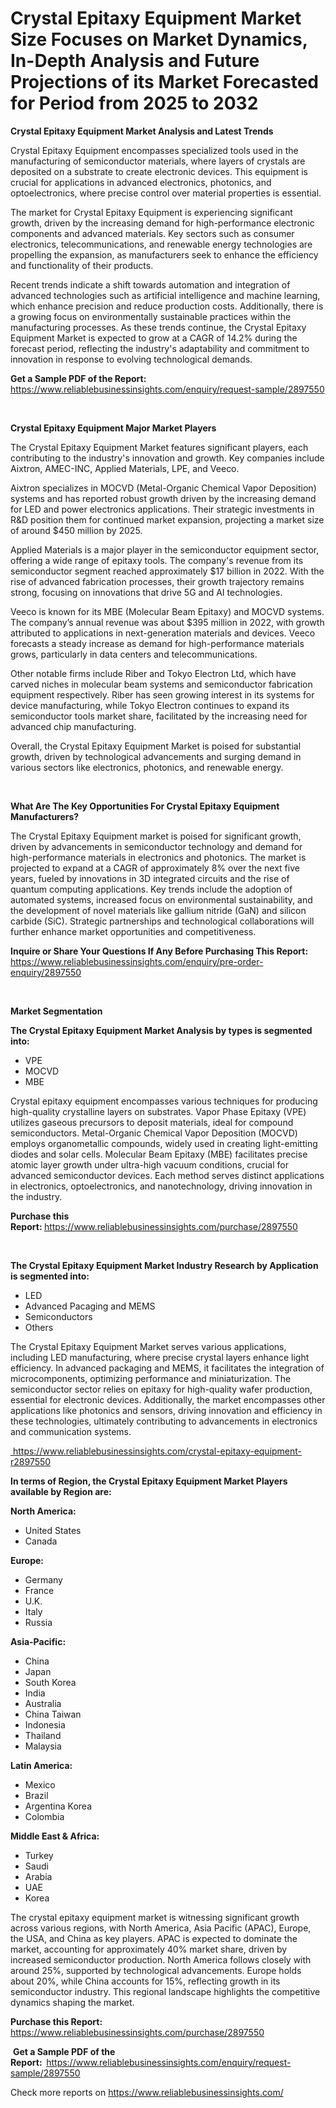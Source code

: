 <p><h1>Crystal Epitaxy Equipment Market Size Focuses on Market Dynamics, In-Depth Analysis and Future Projections of its Market Forecasted for Period from 2025 to 2032</h1></p><p><strong>Crystal Epitaxy Equipment Market Analysis and Latest Trends</strong></p>
<p><p>Crystal Epitaxy Equipment encompasses specialized tools used in the manufacturing of semiconductor materials, where layers of crystals are deposited on a substrate to create electronic devices. This equipment is crucial for applications in advanced electronics, photonics, and optoelectronics, where precise control over material properties is essential.</p><p>The market for Crystal Epitaxy Equipment is experiencing significant growth, driven by the increasing demand for high-performance electronic components and advanced materials. Key sectors such as consumer electronics, telecommunications, and renewable energy technologies are propelling the expansion, as manufacturers seek to enhance the efficiency and functionality of their products.</p><p>Recent trends indicate a shift towards automation and integration of advanced technologies such as artificial intelligence and machine learning, which enhance precision and reduce production costs. Additionally, there is a growing focus on environmentally sustainable practices within the manufacturing processes. As these trends continue, the Crystal Epitaxy Equipment Market is expected to grow at a CAGR of 14.2% during the forecast period, reflecting the industry's adaptability and commitment to innovation in response to evolving technological demands.</p></p>
<p><strong>Get a Sample PDF of the Report:&nbsp;</strong> <a href="https://www.reliablebusinessinsights.com/enquiry/request-sample/2897550?utm_campaign=2733&utm_medium=2&utm_source=Github&utm_content=ia&utm_term=15032025&utm_id=crystal-epitaxy-equipment">https://www.reliablebusinessinsights.com/enquiry/request-sample/2897550</a></p>
<p>&nbsp;</p>
<p><strong>Crystal Epitaxy Equipment Major Market Players</strong></p>
<p><p>The Crystal Epitaxy Equipment Market features significant players, each contributing to the industry's innovation and growth. Key companies include Aixtron, AMEC-INC, Applied Materials, LPE, and Veeco. </p><p>Aixtron specializes in MOCVD (Metal-Organic Chemical Vapor Deposition) systems and has reported robust growth driven by the increasing demand for LED and power electronics applications. Their strategic investments in R&D position them for continued market expansion, projecting a market size of around $450 million by 2025.</p><p>Applied Materials is a major player in the semiconductor equipment sector, offering a wide range of epitaxy tools. The company's revenue from its semiconductor segment reached approximately $17 billion in 2022. With the rise of advanced fabrication processes, their growth trajectory remains strong, focusing on innovations that drive 5G and AI technologies.</p><p>Veeco is known for its MBE (Molecular Beam Epitaxy) and MOCVD systems. The company’s annual revenue was about $395 million in 2022, with growth attributed to applications in next-generation materials and devices. Veeco forecasts a steady increase as demand for high-performance materials grows, particularly in data centers and telecommunications.</p><p>Other notable firms include Riber and Tokyo Electron Ltd, which have carved niches in molecular beam systems and semiconductor fabrication equipment respectively. Riber has seen growing interest in its systems for device manufacturing, while Tokyo Electron continues to expand its semiconductor tools market share, facilitated by the increasing need for advanced chip manufacturing.</p><p>Overall, the Crystal Epitaxy Equipment Market is poised for substantial growth, driven by technological advancements and surging demand in various sectors like electronics, photonics, and renewable energy.</p></p>
<p>&nbsp;</p>
<p><strong>What Are The Key Opportunities For Crystal Epitaxy Equipment Manufacturers?</strong></p>
<p><p>The Crystal Epitaxy Equipment market is poised for significant growth, driven by advancements in semiconductor technology and demand for high-performance materials in electronics and photonics. The market is projected to expand at a CAGR of approximately 8% over the next five years, fueled by innovations in 3D integrated circuits and the rise of quantum computing applications. Key trends include the adoption of automated systems, increased focus on environmental sustainability, and the development of novel materials like gallium nitride (GaN) and silicon carbide (SiC). Strategic partnerships and technological collaborations will further enhance market opportunities and competitiveness.</p></p>
<p><strong>Inquire or Share Your Questions If Any Before Purchasing This Report:</strong> <a href="https://www.reliablebusinessinsights.com/enquiry/pre-order-enquiry/2897550?utm_campaign=2733&utm_medium=2&utm_source=Github&utm_content=ia&utm_term=15032025&utm_id=crystal-epitaxy-equipment">https://www.reliablebusinessinsights.com/enquiry/pre-order-enquiry/2897550</a></p>
<p>&nbsp;</p>
<p><strong>Market Segmentation</strong></p>
<p><strong>The Crystal Epitaxy Equipment Market Analysis by types is segmented into:</strong></p>
<p><ul><li>VPE</li><li>MOCVD</li><li>MBE</li></ul></p>
<p><p>Crystal epitaxy equipment encompasses various techniques for producing high-quality crystalline layers on substrates. Vapor Phase Epitaxy (VPE) utilizes gaseous precursors to deposit materials, ideal for compound semiconductors. Metal-Organic Chemical Vapor Deposition (MOCVD) employs organometallic compounds, widely used in creating light-emitting diodes and solar cells. Molecular Beam Epitaxy (MBE) facilitates precise atomic layer growth under ultra-high vacuum conditions, crucial for advanced semiconductor devices. Each method serves distinct applications in electronics, optoelectronics, and nanotechnology, driving innovation in the industry.</p></p>
<p><strong>Purchase this Report:&nbsp;</strong><a href="https://www.reliablebusinessinsights.com/purchase/2897550?utm_campaign=2733&utm_medium=2&utm_source=Github&utm_content=ia&utm_term=15032025&utm_id=crystal-epitaxy-equipment">https://www.reliablebusinessinsights.com/purchase/2897550</a></p>
<p>&nbsp;</p>
<p><strong>The Crystal Epitaxy Equipment Market Industry Research by Application is segmented into:</strong></p>
<p><ul><li>LED</li><li>Advanced Pacaging and MEMS</li><li>Semiconductors</li><li>Others</li></ul></p>
<p><p>The Crystal Epitaxy Equipment Market serves various applications, including LED manufacturing, where precise crystal layers enhance light efficiency. In advanced packaging and MEMS, it facilitates the integration of microcomponents, optimizing performance and miniaturization. The semiconductor sector relies on epitaxy for high-quality wafer production, essential for electronic devices. Additionally, the market encompasses other applications like photonics and sensors, driving innovation and efficiency in these technologies, ultimately contributing to advancements in electronics and communication systems.</p></p>
<p><a href="https://www.reliablebusinessinsights.com/crystal-epitaxy-equipment-r2897550?utm_campaign=2733&utm_medium=2&utm_source=Github&utm_content=ia&utm_term=15032025&utm_id=crystal-epitaxy-equipment">&nbsp;https://www.reliablebusinessinsights.com/crystal-epitaxy-equipment-r2897550</a></p>
<p><strong>In terms of Region, the Crystal Epitaxy Equipment Market Players available by Region are:</strong></p>
<p>
    <p> <strong> North America: </strong>
        <ul>
            <li>United States</li>
            <li>Canada</li>
        </ul>
        </p> 
    <p> <strong> Europe: </strong>
        <ul>
            <li>Germany</li>
            <li>France</li>
            <li>U.K.</li>
            <li>Italy</li>
            <li>Russia</li>
        </ul>
        </p> 
    <p> <strong> Asia-Pacific: </strong>
        <ul>
            <li>China</li>
            <li>Japan</li>
            <li>South Korea</li>
            <li>India</li>
            <li>Australia</li>
            <li>China Taiwan</li>
            <li>Indonesia</li>
            <li>Thailand</li>
            <li>Malaysia</li>
        </ul>
        </p> 
    <p> <strong> Latin America: </strong>
        <ul>
            <li>Mexico</li>
            <li>Brazil</li>
            <li>Argentina Korea</li>
            <li>Colombia</li>
        </ul>
        </p> 
    <p> <strong> Middle East & Africa: </strong>
        <ul>
            <li>Turkey</li>
            <li>Saudi</li>
            <li>Arabia</li>
            <li>UAE</li>
            <li>Korea</li>
        </ul>
    </p>
    </p>
<p><p>The crystal epitaxy equipment market is witnessing significant growth across various regions, with North America, Asia Pacific (APAC), Europe, the USA, and China as key players. APAC is expected to dominate the market, accounting for approximately 40% market share, driven by increased semiconductor production. North America follows closely with around 25%, supported by technological advancements. Europe holds about 20%, while China accounts for 15%, reflecting growth in its semiconductor industry. This regional landscape highlights the competitive dynamics shaping the market.</p></p>
<p><strong>Purchase this Report: </strong><a href="https://www.reliablebusinessinsights.com/purchase/2897550?utm_campaign=2733&utm_medium=2&utm_source=Github&utm_content=ia&utm_term=15032025&utm_id=crystal-epitaxy-equipment">https://www.reliablebusinessinsights.com/purchase/2897550</a></p>
<p>&nbsp;<strong>Get a Sample PDF of the Report:&nbsp;&nbsp;</strong><a href="https://www.reliablebusinessinsights.com/enquiry/request-sample/2897550?utm_campaign=2733&utm_medium=2&utm_source=Github&utm_content=ia&utm_term=15032025&utm_id=crystal-epitaxy-equipment">https://www.reliablebusinessinsights.com/enquiry/request-sample/2897550</a></p>
<p><strong></strong></p>
<p>Check more reports on <a href="https://www.reliablebusinessinsights.com/?utm_campaign=2733&utm_medium=2&utm_source=Github&utm_content=ia&utm_term=15032025&utm_id=crystal-epitaxy-equipment">https://www.reliablebusinessinsights.com/</a></p>